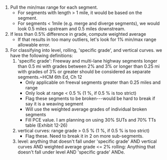 1. Pull the min/max range for each segment.
    - For segments with length > 1 mile, it would be based on the segment.
	- For segments < 1mile (e.g. merge and diverge segments), we would look 0.5 miles upstream and 0.5 miles downstream.
2. If less than 0.5% difference in grade, compute weighted average
	- If that results in too many outliers, let's look for 1% min/max range allowable error.
3. For classifying into level, rolling, 'specific grade', and vertical curves. we have the following definitions:
	1. 'specific grade': Freeway and multi-lane highway segments longer than 0.5 mi with grades between 2% and 3% or longer than 0.25 mi with grades of 3% or greater should
be considered as separate segments.~HCM 6th Ed, Ch 12
        - Only applicable on freeval segments greater than 0.25 miles and range
		- Only look at range < 0.5 % (1 %, if 0.5 % is too strict)
		- Flag these segments to be broken---would be hard to break if say it is a weaving segment
		- Will use the weighted average grades of individual broken segments
		- Fill PCE value. I am planning on using 30% SUTs and 70% TTs table (Exhibit 12-26)
	2. vertical curves: range grade > 0.5 % (1 %, if 0.5 % is too strict)
		- Flag these. Need to break it in 2 on more sub-segments.
	3. level: anything that doesn't fall under 'specific grade' AND vertical curves AND weighted average grade <= 2%
rolling: Anything that doesn't fall under level AND 'specific grade' ANDe.